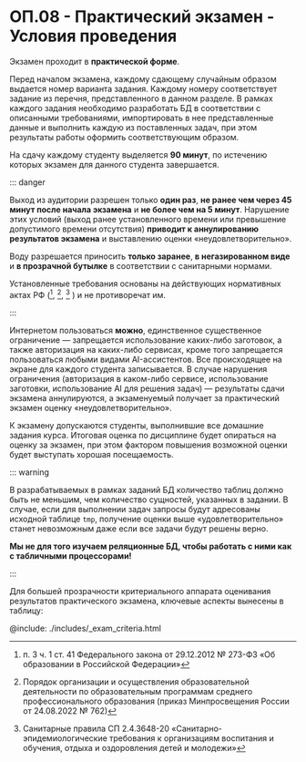 # ОП.08 - Практический экзамен - Условия проведения

Экзамен проходит в __практической форме__.

Перед началом экзамена, каждому сдающему случайным образом выдается номер варианта задания. Каждому номеру соответствует задание из перечня, представленного в данном разделе. В рамках каждого задания необходимо разработать БД в соответствии с описанными требованиями, импортировать в нее представленные данные и выполнить каждую из поставленных задач, при этом результаты работы оформить соответствующим образом.

На сдачу каждому студенту выделяется __90 минут__, по истечению которых экзамен для данного студента завершается.

::: danger

Выход из аудитории разрешен только __один раз__, __не ранее чем через 45 минут после начала экзамена__ и __не более чем на 5 минут__. Нарушение этих условий (выход ранее установленного времени или превышение допустимого времени отсутствия) **приводит к аннулированию результатов экзамена** и выставлению оценки «неудовлетворительно».

Воду разрешается приносить **только заранее**, **в негазированном виде** и **в прозрачной бутылке** в соответствии с санитарными нормами.

Установленные требования основаны на действующих нормативных актах РФ ([^1], [^2], [^3] ) и не противоречат им.

:::

Интернетом пользоваться __можно__, единственное существенное ограничение — запрещается использование каких-либо заготовок, а также авторизация на каких-либо сервисах, кроме того запрещается пользоваться любыми видами AI-ассистентов. Все происходящее на экране для каждого студента записывается. В случае нарушения ограничения (авторизация в каком-либо сервисе, использование заготовки, использование AI для решения задач) — результаты сдачи экзамена аннулируются, а экзаменуемый получает за практический экзамен оценку «неудовлетворительно».

К экзамену допускаются студенты, выполнившие все домашние задания курса. Итоговая оценка по дисциплине будет опираться на оценку за экзамен, при этом фактором повышения возможной оценки будет выступать хорошая посещаемость.

::: warning

В разрабатываемых в рамках заданий БД количество таблиц должно быть не меньшим, чем количество сущностей, указанных в задании. В случае, если для выполнении задач запросы будут адресованы исходной таблице `tmp`, получение оценки выше «удовлетворительно» станет невозможным даже если все задачи будут решены верно.

__Мы не для того изучаем реляционные БД, чтобы работать с ними как с табличными процессорами!__

:::

Для большей прозрачности критериального аппарата оценивания результатов практического экзамена, ключевые аспекты вынесены в таблицу:

@include: ./includes/_exam_criteria.html

[^1]: п. 3 ч. 1 ст. 41 Федерального закона от 29.12.2012 № 273-ФЗ «Об образовании в Российской Федерации»
[^2]: Порядок организации и осуществления образовательной деятельности по образовательным программам среднего профессионального образования (приказ Минпросвещения России от 24.08.2022 № 762)
[^3]: Санитарные правила СП 2.4.3648-20 «Санитарно-эпидемиологические требования к организациям воспитания и обучения, отдыха и оздоровления детей и молодежи»
